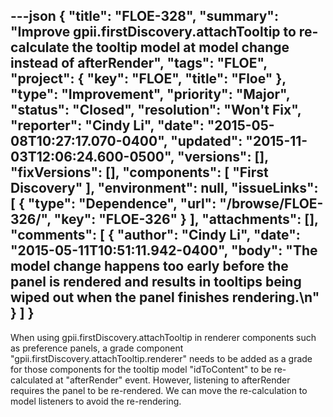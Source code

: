 ---json
{
  "title": "FLOE-328",
  "summary": "Improve gpii.firstDiscovery.attachTooltip to re-calculate the tooltip model at model change instead of afterRender",
  "tags": "FLOE",
  "project": {
    "key": "FLOE",
    "title": "Floe"
  },
  "type": "Improvement",
  "priority": "Major",
  "status": "Closed",
  "resolution": "Won't Fix",
  "reporter": "Cindy Li",
  "date": "2015-05-08T10:27:17.070-0400",
  "updated": "2015-11-03T12:06:24.600-0500",
  "versions": [],
  "fixVersions": [],
  "components": [
    "First Discovery"
  ],
  "environment": null,
  "issueLinks": [
    {
      "type": "Dependence",
      "url": "/browse/FLOE-326/",
      "key": "FLOE-326"
    }
  ],
  "attachments": [],
  "comments": [
    {
      "author": "Cindy Li",
      "date": "2015-05-11T10:51:11.942-0400",
      "body": "The model change happens too early before the panel is rendered and results in tooltips being wiped out when the panel finishes rendering.\n"
    }
  ]
}
---
When using gpii.firstDiscovery.attachTooltip in renderer components such as preference panels, a grade component "gpii.firstDiscovery.attachTooltip.renderer" needs to be added as a grade for those components for the tooltip model "idToContent" to be re-calculated at "afterRender" event. However, listening to afterRender requires the panel to be re-rendered. We can move the re-calculation to model listeners to avoid the re-rendering.

        
